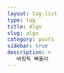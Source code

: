 ```yaml
---
layout: tag-list
type: tag
title: Algo
slug: algo
category: posts
sidebar: true
description: >
   바킹독 빠돌이
---
```

